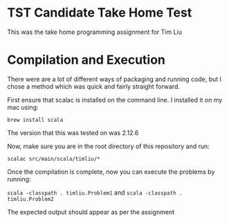 # TST Candidate Take Home Test

This was the take home programming assignment for Tim Liu

# Compilation and Execution
There were are a lot of different ways of packaging and running code, but I chose a method which was quick and fairly straight forward.

First ensure that scalac is installed on the command line.  I installed it on my mac using:

`brew install scala`

The version that this was tested on was 2.12.6

Now, make sure you are in the root directory of this repository and run:

`scalac src/main/scala/timliu/*`

Once the compilation is complete, now you can execute the problems by running:

`scala -classpath . timliu.Problem1`
and
`scala -classpath . timliu.Problem2`

The expected output should appear as per the assignment
